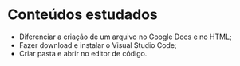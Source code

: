 # Conteúdos estudados
- Diferenciar a criação de um arquivo no Google Docs e no HTML;
- Fazer download e instalar o Visual Studio Code;
- Criar pasta e abrir no editor de código.
